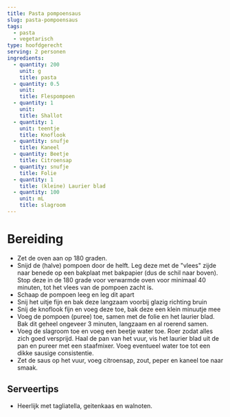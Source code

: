 ```yaml
---
title: Pasta pompoensaus
slug: pasta-pompoensaus
tags: 
  - pasta
  - vegetarisch
type: hoofdgerecht
serving: 2 personen
ingredients:
  - quantity: 200
    unit: g
    title: pasta
  - quantity: 0.5
    unit: 
    title: Flespompoen
  - quantity: 1
    unit: 
    title: Shallot
  - quantity: 1
    unit: teentje
    title: Knoflook 
  - quantity: snufje
    title: Kaneel
  - quantity: Beetje
    title: Citroensap
  - quantity: snufje
    title: Folie
  - quantity: 1
    title: (kleine) Laurier blad
  - quantity: 100
    unit: mL
    title: slagroom
---
```


# Bereiding
- Zet de oven aan op 180 graden.
- Snijd de (halve) pompoen door de helft. Leg deze met de "vlees" zijde naar benede op een bakplaat met bakpapier (dus de schil naar boven). Stop deze in de 180 grade voor verwarmde oven voor minimaal 40 minuten, tot het vlees van de pompoen zacht is.
- Schaap de pompoen leeg en leg dit apart
- Snij het uitje fijn en bak deze langzaam voorbij glazig richting bruin
- Snij de knoflook fijn en voeg deze toe, bak deze een klein minuutje mee
- Voeg de pompoen (puree) toe, samen met de folie en het laurier blad. Bak dit geheel ongeveer 3 minuten, langzaam en al roerend samen.
- Voeg de slagroom toe en voeg een beetje water toe. Roer zodat alles zich goed versprijd. Haal de pan van het vuur, vis het laurier blad uit de pan en pureer met een staafmixer. Voeg eventueel water toe tot een dikke sausige consistentie.
- Zet de saus op het vuur, voeg citroensap, zout, peper en kaneel toe naar smaak.

## Serveertips

- Heerlijk met tagliatella, geitenkaas en walnoten.
